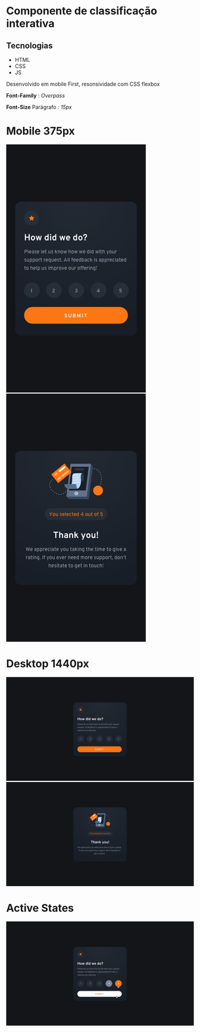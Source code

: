 # Componente de classificação interativa

## Tecnologias
  * HTML
  * CSS
  * JS

Desenvolvido em mobile First, resonsividade com CSS flexbox

**Font-Family** : *Overpass*

**Font-Size** Parágrafo : *15px*

# Mobile 375px
![Design mobile](./design/mobile-design.jpg)
![Thank you mobile](./design/mobile-thank-you-state.jpg)

# Desktop 1440px
![Design desktop](./design/desktop-design.jpg)
![Thank you desktop](./design/desktop-thank-you-state.jpg)

# Active States
![Active States](./design/active-states.jpg)
